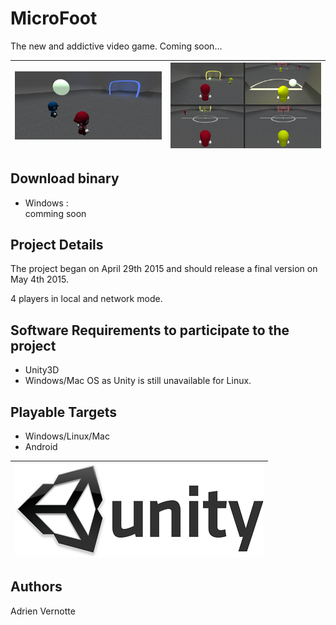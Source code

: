 MicroFoot
============
The new and addictive video game. Coming soon...

| ![MicroFoot](https://raw.githubusercontent.com/AdrienVR/MicroFoot/master/microFoot_preview.png "Warning, this a preview of the alpha version") | ![MicroFoot](https://raw.githubusercontent.com/AdrienVR/MicroFoot/master/microFoot_preview_2.png "Warning, this a preview of the alpha version") |
|:----:|:----:|

## Download binary

* Windows :  
		comming soon

## Project Details

The project began on April 29th 2015 and should release a final version on May 4th 2015.  
  
4 players in local and network mode.

## Software Requirements to participate to the project

* Unity3D
* Windows/Mac OS as Unity is still unavailable for Linux.

## Playable Targets

* Windows/Linux/Mac
* Android

| ![Unity3D](https://raw.githubusercontent.com/AdrienVR/CTR2/master/unity.png "Unity3D") |
|:----:|

## Authors

Adrien Vernotte  
